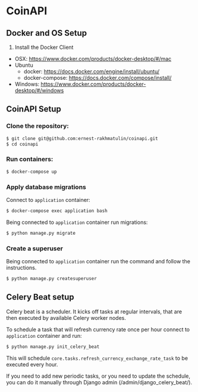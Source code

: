 # CoinAPI

## Docker and OS Setup

1. Install the Docker Client
  - OSX: https://www.docker.com/products/docker-desktop/#/mac
  - Ubuntu
    - docker: https://docs.docker.com/engine/install/ubuntu/
    - docker-compose: https://docs.docker.com/compose/install/
  - Windows: https://www.docker.com/products/docker-desktop/#/windows

## CoinAPI Setup

### Clone the repository:

```sh
$ git clone git@github.com:ernest-rakhmatulin/coinapi.git
$ cd coinapi
```

### Run containers:

```sh
$ docker-compose up
```

### Apply database migrations

Connect to `application` container:

```sh
$ docker-compose exec application bash
```

Being connected to `application` container run migrations:

```sh
$ python manage.py migrate
```

### Create a superuser 

Being connected to `application` container run the 
command and follow the instructions.  

```sh
$ python manage.py createsuperuser
```

## Celery Beat setup

Celery beat is a scheduler. It kicks off tasks at regular intervals, 
that are then executed by available Celery worker nodes.

To schedule a task that will refresh currency rate once per hour 
connect to `application` container and run:

```sh
$ python manage.py init_celery_beat
```

This will schedule `core.tasks.refresh_currency_exchange_rate_task` 
to be executed every hour.

If you need to add new periodic tasks, or you need to update 
the schedule, you can do it manually through Django admin 
(/admin/django_celery_beat/).



